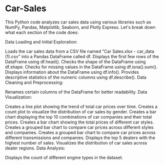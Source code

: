# Car-Sales

This Python code analyzes car sales data using various libraries such as NumPy, Pandas, Matplotlib, Seaborn, and Plotly Express. Let's break down what each section of the code does:

Data Loading and Initial Exploration:

Loads the car sales data from a CSV file named "Car Sales.xlsx - car_data (1).csv" into a Pandas DataFrame called df.
Displays the first few rows of the DataFrame using df.head().
Checks the shape of the DataFrame using df.shape.
Checks for missing values in the DataFrame using df.isna().sum().
Displays information about the DataFrame using df.info().
Provides descriptive statistics of the numeric columns using df.describe().
Data Cleaning and Preprocessing:

Renames certain columns of the DataFrame for better readability.
Data Visualization:

Creates a line plot showing the trend of total car prices over time.
Creates a count plot to visualize the distribution of car sales by gender.
Creates a bar chart displaying the top 10 combinations of car companies and their total prices.
Creates a bar chart showing the total prices of different car styles.
Creates a grouped bar chart to compare car prices across different styles and companies.
Creates a grouped bar chart to compare car prices across different transmissions and companies.
Displays the top 5 dealers with the highest number of sales.
Visualizes the distribution of car sales across dealer regions.
Data Analysis:

Displays the count of different engine types in the dataset.
